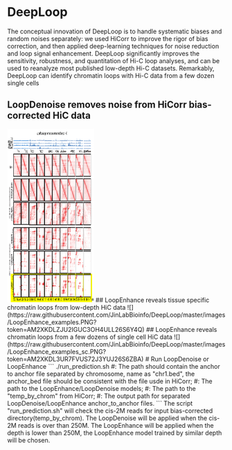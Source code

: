# DeepLoop
The conceptual innovation of DeepLoop is to handle systematic biases and random noises separately: we used HiCorr to improve the rigor of bias correction, and then applied deep-learning techniques for noise reduction and loop signal enhancement. DeepLoop significantly improves the sensitivity, robustness, and quantitation of Hi-C loop analyses, and can be used to reanalyze most published low-depth Hi-C datasets. Remarkably, DeepLoop can identify chromatin loops with Hi-C data from a few dozen single cells
## LoopDenoise removes noise from HiCorr bias-corrected HiC data
<img src="https://github.com/JinLabBioinfo/DeepLoop/blob/master/images/LoopDenoise.example.PNG" width="200" height="400"/>
## LoopEnhance reveals tissue specific chromatin loops from low-depth HiC data
![](https://raw.githubusercontent.com/JinLabBioinfo/DeepLoop/master/images/LoopEnhance_examples.PNG?token=AM2XKDLZJU2IGUC3OH4ULL26S6Y4Q)
## LoopEnhance reveals chromatin loops from a few dozens of single cell HiC data
![](https://raw.githubusercontent.com/JinLabBioinfo/DeepLoop/master/images/LoopEnhance_examples_sc.PNG?token=AM2XKDL3UR7FVUS72J3YUJ26S6ZBA)
# Run LoopDenoise or LoopEnhance
```
./run_prediction.sh <anchor_bed_dir> <path to models> <path to anchor_to_anchor files> <output path>
#<anchor_bed_dir>: The path should contain the anchor to anchor file separated by chromosome, name as "chr1.bed", the anchor_bed file should be consistent with the file usde in HiCorr;
#<path_to_models>: The path to the LoopEnhance/LoopDenoise models;
#<path to anchor_to_anchor files>: The path to the "temp_by_chrom" from HiCorr;
#<output path>: The output path for separated LoopDenoise/LoopEnhance anchor_to_anchor files.
```
The script "run_prediction.sh" will check the cis-2M reads for input bias-corrected directory(temp_by_chrom). The LoopDenoise will be applied when the cis-2M reads is over than 250M. The LoopEnhance will be applied when the depth is lower than 250M, the LoopEnhance model trained by similar depth will be chosen.


